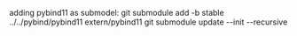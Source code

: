 adding pybind11 as submodel:
git submodule add -b stable ../../pybind/pybind11 extern/pybind11
git submodule update --init --recursive
